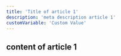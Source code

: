```yaml
---
title: 'Title of article 1'
description: 'meta description article 1'
customVariable: 'Custom Value'
---
```


## content of article 1